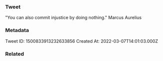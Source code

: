 ### Tweet
"You can also commit injustice by doing nothing." Marcus Aurelius

### Metadata
Tweet ID: 1500833913232633856
Created At: 2022-03-07T14:01:03.000Z

### Related

